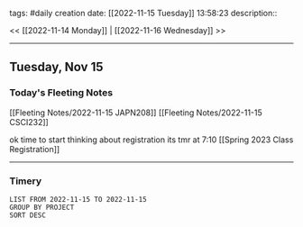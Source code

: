 tags: #daily
creation date: [[2022-11-15 Tuesday]] 13:58:23
description::

<< [[2022-11-14 Monday]] | [[2022-11-16 Wednesday]] >> 

---

## Tuesday, Nov 15

### Today's Fleeting Notes
[[Fleeting Notes/2022-11-15 JAPN208]]
[[Fleeting Notes/2022-11-15 CSCI232]]

ok time to start thinking about registration its tmr at 7:10
[[Spring 2023 Class Registration]]

---

### Timery
```toggl
LIST FROM 2022-11-15 TO 2022-11-15
GROUP BY PROJECT
SORT DESC
```